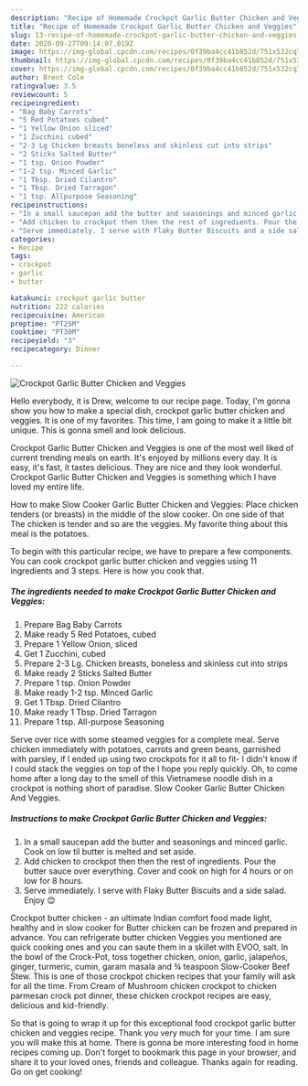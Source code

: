 ```yaml
---
description: "Recipe of Homemade Crockpot Garlic Butter Chicken and Veggies"
title: "Recipe of Homemade Crockpot Garlic Butter Chicken and Veggies"
slug: 13-recipe-of-homemade-crockpot-garlic-butter-chicken-and-veggies
date: 2020-09-27T09:14:07.019Z
image: https://img-global.cpcdn.com/recipes/0f39ba4cc41b852d/751x532cq70/crockpot-garlic-butter-chicken-and-veggies-recipe-main-photo.jpg
thumbnail: https://img-global.cpcdn.com/recipes/0f39ba4cc41b852d/751x532cq70/crockpot-garlic-butter-chicken-and-veggies-recipe-main-photo.jpg
cover: https://img-global.cpcdn.com/recipes/0f39ba4cc41b852d/751x532cq70/crockpot-garlic-butter-chicken-and-veggies-recipe-main-photo.jpg
author: Brent Cole
ratingvalue: 3.5
reviewcount: 5
recipeingredient:
- "Bag Baby Carrots"
- "5 Red Potatoes cubed"
- "1 Yellow Onion sliced"
- "1 Zucchini cubed"
- "2-3 Lg Chicken breasts boneless and skinless cut into strips"
- "2 Sticks Salted Butter"
- "1 tsp. Onion Powder"
- "1-2 tsp. Minced Garlic"
- "1 Tbsp. Dried Cilantro"
- "1 Tbsp. Dried Tarragon"
- "1 tsp. Allpurpose Seasoning"
recipeinstructions:
- "In a small saucepan add the butter and seasonings and minced garlic. Cook on low til butter is melted and set aside."
- "Add chicken to crockpot then then the rest of ingredients. Pour the butter sauce over everything. Cover and cook on high for 4 hours or on low for 8 hours."
- "Serve immediately. I serve with Flaky Butter Biscuits and a side salad. Enjoy 😊"
categories:
- Recipe
tags:
- crockpot
- garlic
- butter

katakunci: crockpot garlic butter 
nutrition: 222 calories
recipecuisine: American
preptime: "PT25M"
cooktime: "PT30M"
recipeyield: "3"
recipecategory: Dinner

---
```



![Crockpot Garlic Butter Chicken and Veggies](https://img-global.cpcdn.com/recipes/0f39ba4cc41b852d/751x532cq70/crockpot-garlic-butter-chicken-and-veggies-recipe-main-photo.jpg)

Hello everybody, it is Drew, welcome to our recipe page. Today, I'm gonna show you how to make a special dish, crockpot garlic butter chicken and veggies. It is one of my favorites. This time, I am going to make it a little bit unique. This is gonna smell and look delicious.

Crockpot Garlic Butter Chicken and Veggies is one of the most well liked of current trending meals on earth. It's enjoyed by millions every day. It is easy, it's fast, it tastes delicious. They are nice and they look wonderful. Crockpot Garlic Butter Chicken and Veggies is something which I have loved my entire life.

How to make Slow Cooker Garlic Butter Chicken and Veggies: Place chicken tenders (or breasts) in the middle of the slow cooker. On one side of that The chicken is tender and so are the veggies. My favorite thing about this meal is the potatoes.


To begin with this particular recipe, we have to prepare a few components. You can cook crockpot garlic butter chicken and veggies using 11 ingredients and 3 steps. Here is how you cook that.

##### The ingredients needed to make Crockpot Garlic Butter Chicken and Veggies:

1. Prepare Bag Baby Carrots
1. Make ready 5 Red Potatoes, cubed
1. Prepare 1 Yellow Onion, sliced
1. Get 1 Zucchini, cubed
1. Prepare 2-3 Lg. Chicken breasts, boneless and skinless cut into strips
1. Make ready 2 Sticks Salted Butter
1. Prepare 1 tsp. Onion Powder
1. Make ready 1-2 tsp. Minced Garlic
1. Get 1 Tbsp. Dried Cilantro
1. Make ready 1 Tbsp. Dried Tarragon
1. Prepare 1 tsp. All-purpose Seasoning


Serve over rice with some steamed veggies for a complete meal. Serve chicken immediately with potatoes, carrots and green beans, garnished with parsley, if I ended up using two crockpots for it all to fit- I didn&#39;t know if I could stack the veggies on top of the I hope you reply quickly. Oh, to come home after a long day to the smell of this Vietnamese noodle dish in a crockpot is nothing short of paradise. Slow Cooker Garlic Butter Chicken And Veggies. 

##### Instructions to make Crockpot Garlic Butter Chicken and Veggies:

1. In a small saucepan add the butter and seasonings and minced garlic. Cook on low til butter is melted and set aside.
1. Add chicken to crockpot then then the rest of ingredients. Pour the butter sauce over everything. Cover and cook on high for 4 hours or on low for 8 hours.
1. Serve immediately. I serve with Flaky Butter Biscuits and a side salad. Enjoy 😊


Crockpot butter chicken - an ultimate Indian comfort food made light, healthy and in slow cooker for Butter chicken can be frozen and prepared in advance. You can refrigerate butter chicken Veggies you mentioned are quick cooking ones and you can saute them in a skillet with EVOO, salt. In the bowl of the Crock-Pot, toss together chicken, onion, garlic, jalapeños, ginger, turmeric, cumin, garam masala and ¾ teaspoon Slow-Cooker Beef Stew. This is one of those crockpot chicken recipes that your family will ask for all the time. From Cream of Mushroom chicken crockpot to chicken parmesan crock pot dinner, these chicken crockpot recipes are easy, delicious and kid-friendly. 

So that is going to wrap it up for this exceptional food crockpot garlic butter chicken and veggies recipe. Thank you very much for your time. I am sure you will make this at home. There is gonna be more interesting food in home recipes coming up. Don't forget to bookmark this page in your browser, and share it to your loved ones, friends and colleague. Thanks again for reading. Go on get cooking!
